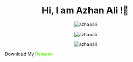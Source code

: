 <h1 align="center" > Hi, I am Azhan Ali !👋</h1>
                                       
                                       
<p align="center"><img src="https://github-readme-stats.vercel.app/api?username=azhanali&show_icons=true&theme=onedark" alt="azhanali" /></p>

<p align="center"> <img src="https://komarev.com/ghpvc/?username=azhanali" alt="azhanali" /> </p>


<p align="center"><img src="https://github-readme-stats.vercel.app/api/top-langs/?username=azhanali&theme=onedark" alt="azhanali" /></p>

Download My
<a href="https://drive.google.com/file/d/1_GGm-z63E4RuwGTun2Eo2WqxvbrI0rby/view?usp=sharing" class="btn-hire" style="text-align: center; color:rgb(94, 255, 0);"><b>Resume</b></a>

